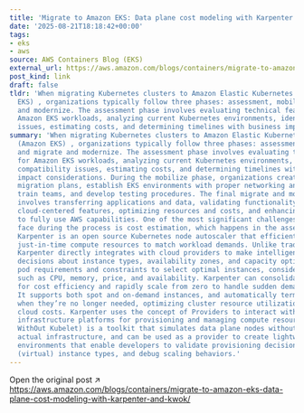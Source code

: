 ```yaml
---
title: 'Migrate to Amazon EKS: Data plane cost modeling with Karpenter and KWOK'
date: '2025-08-21T18:18:42+00:00'
tags:
- eks
- aws
source: AWS Containers Blog (EKS)
external_url: https://aws.amazon.com/blogs/containers/migrate-to-amazon-eks-data-plane-cost-modeling-with-karpenter-and-kwok/
post_kind: link
draft: false
tldr: 'When migrating Kubernetes clusters to Amazon Elastic Kubernetes Service (Amazon
  EKS) , organizations typically follow three phases: assessment, mobilize, and migrate
  and modernize. The assessment phase involves evaluating technical feasibility for
  Amazon EKS workloads, analyzing current Kubernetes environments, identifying compatibility
  issues, estimating costs, and determining timelines with business impact considerations.'
summary: 'When migrating Kubernetes clusters to Amazon Elastic Kubernetes Service
  (Amazon EKS) , organizations typically follow three phases: assessment, mobilize,
  and migrate and modernize. The assessment phase involves evaluating technical feasibility
  for Amazon EKS workloads, analyzing current Kubernetes environments, identifying
  compatibility issues, estimating costs, and determining timelines with business
  impact considerations. During the mobilize phase, organizations create detailed
  migration plans, establish EKS environments with proper networking and security,
  train teams, and develop testing procedures. The final migrate and modernize phase
  involves transferring applications and data, validating functionality, implementing
  cloud-centered features, optimizing resources and costs, and enhancing observability
  to fully use AWS capabilities. One of the most significant challenges organizations
  face during the process is cost estimation, which happens in the assessment phase.
  Karpenter is an open source Kubernetes node autoscaler that efficiently provisions
  just-in-time compute resources to match workload demands. Unlike traditional autoscalers,
  Karpenter directly integrates with cloud providers to make intelligent, real-time
  decisions about instance types, availability zones, and capacity options. It evaluates
  pod requirements and constraints to select optimal instances, considering factors
  such as CPU, memory, price, and availability. Karpenter can consolidate workloads
  for cost efficiency and rapidly scale from zero to handle sudden demand spikes.
  It supports both spot and on-demand instances, and automatically terminates nodes
  when they’re no longer needed, optimizing cluster resource utilization and reducing
  cloud costs. Karpenter uses the concept of Providers to interact with different
  infrastructure platforms for provisioning and managing compute resources. KWOK (Kubernetes
  WithOut Kubelet) is a toolkit that simulates data plane nodes without allocating
  actual infrastructure, and can be used as a provider to create lightweight testing
  environments that enable developers to validate provisioning decisions, try various
  (virtual) instance types, and debug scaling behaviors.'
---
```

Open the original post ↗ https://aws.amazon.com/blogs/containers/migrate-to-amazon-eks-data-plane-cost-modeling-with-karpenter-and-kwok/
